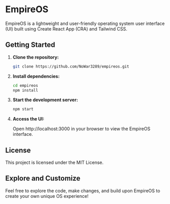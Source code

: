 # EmpireOS

EmpireOS is a lightweight and user-friendly operating system user interface (UI) built using Create React App (CRA) and Tailwind CSS.

## Getting Started

1. **Clone the repository:**

   ```bash
   git clone https://github.com/NoWar3289/empireos.git
   ```

2. **Install dependencies:**

   ```bash
   cd empireos
   npm install
   ```

3. **Start the development server:**

   ```bash
   npm start
   ```

4. **Access the UI:**

   Open http://localhost:3000 in your browser to view the EmpireOS interface.

## License

This project is licensed under the MIT License.

## Explore and Customize

Feel free to explore the code, make changes, and build upon EmpireOS to create your own unique OS experience!

<br/>
